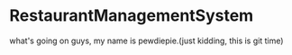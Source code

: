 # RestaurantManagementSystem

what's going on guys, my name is pewdiepie.(just kidding, this is git time)